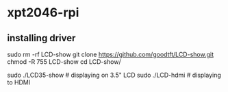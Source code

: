 # xpt2046-rpi

## installing driver
sudo rm -rf LCD-show
git clone https://github.com/goodtft/LCD-show.git
chmod -R 755 LCD-show
cd LCD-show/

sudo ./LCD35-show # displaying on 3.5" LCD
sudo ./LCD-hdmi # displaying to HDMI


